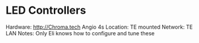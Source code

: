 # LED Controllers

Hardware: http://Chroma.tech Angio 4s
Location: TE mounted
Network: TE LAN
Notes: Only Eli knows how to configure and tune these
